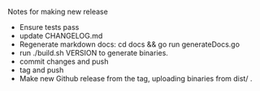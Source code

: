 Notes for making  new release

- Ensure tests pass
- update CHANGELOG.md
- Regenerate markdown docs: cd docs && go run generateDocs.go
- run ./build.sh VERSION to generate binaries.
- commit changes and push
- tag and push
- Make new Github release from the tag, uploading binaries from dist/ .
